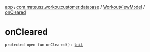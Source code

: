 [app](../../index.md) / [com.mateusz.workoutcustomer.database](../index.md) / [WorkoutViewModel](index.md) / [onCleared](./on-cleared.md)

# onCleared

`protected open fun onCleared(): `[`Unit`](https://kotlinlang.org/api/latest/jvm/stdlib/kotlin/-unit/index.html)